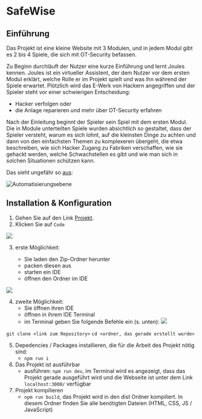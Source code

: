 # SafeWise
## Einführung
Das Projekt ist eine kleine Website mit 3 Modulen, und in jedem Modul gibt es 2 bis 4 Spiele, die sich mit OT-Security befassen. 

Zu Beginn durchläuft der Nutzer eine kurze Einführung und lernt Joules kennen. Joules ist ein virtueller Assistent, der dem Nutzer vor dem ersten Modul erklärt, welche Rolle er im Projekt spielt und was ihn während der Spiele erwartet. Plötzlich wird das E-Werk von Hackern angegriffen und der Spieler steht vor einer schwierigen Entscheidung:

- Hacker verfolgen oder
- die Anlage reparieren und mehr über OT-Security erfahren

Nach der Einleitung beginnt der Spieler sein Spiel mit dem ersten Modul. Die in Module unterteilten Spiele wurden absichtlich so gestaltet, dass der Spieler versteht, warum es sich lohnt, auf die kleinsten Dinge zu achten und dann von den einfachsten Themen zu komplexeren übergeht, die etwa beschreiben, wie sich Hacker Zugang zu Fabriken verschaffen, wie sie gehackt werden, welche Schwachstellen es gibt und wie man sich in solchen Situationen schützen kann. 

Das sieht ungefähr so [aus](https://de.wikipedia.org/wiki/Automatisierungspyramide):

![Automatisierungsebene](https://upload.wikimedia.org/wikipedia/commons/0/0e/Automatisierungspyramide2.svg)

## Installation & Konfiguration
1. Gehen Sie auf den Link [Projekt](https://github.com/CEP-Gruppe-2/cep-game).
2. Klicken Sie auf `Code`

![](https://i.ibb.co/4m4WTYD/Bildschirmfoto-2022-06-02-um-15-35-29.png)

3. erste Möglichkeit:

	*	Sie laden den Zip-Ordner herunter
	*	packen diesen aus
	*	starten ein IDE
	*	öffnen den Ordner im IDE

![](https://i.ibb.co/SmWgXmg/Bildschirmfoto-2022-06-02-um-15-45-39.png)

4. zweite Möglichkeit: 
	* Sie öffnen ihren IDE
	* öffnen in ihrem IDE Terminal
	* im Terminal geben Sie folgende Befehle ein (s. unten):
![](https://i.ibb.co/sFj0qSD/Bildschirmfoto-2022-06-02-um-15-51-19.png)

`git clone <link zum Repository>`
`cd <ordner, das gerade erstellt wurde>`

5. Depedencies / Packages installieren, die für die Arbeit des Projekt nötig sind:
	* `npm run i`
6. Das Projekt ist ausführbar
	*	ausführen: `npm run dev`, im Terminal wird es angezeigt, dass das Projekt gerade ausgeführt wird und die Webseite ist unter dem Link `localhost:3000/` verfügbar
7. Projekt kompilieren
	* `npm run build`, das Projekt wird in den dist Ordner kompiliert. In diesem Ordner finden Sie alle benötigten Dateien (HTML, CSS, JS / JavaScript)
